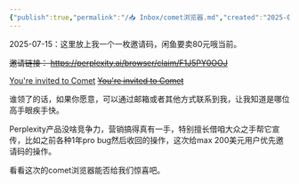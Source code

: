```yaml
---
{"publish":true,"permalink":"/📥 Inbox/comet浏览器.md","created":"2025-07-15","modified":"2025-07-15","tags":["macOS软件","windows软件"],"cssclasses":""}
---
```



2025-07-15：这里放上我一个一枚邀请码，闲鱼要卖80元哦当前。

~~邀请链接： https://perplexity.ai/browser/claim/F1J5PY0OOJ~~

[You're invited to Comet](https://perplexity.ai/browser/claim/H586GGTNI6)
~~[You're invited to Comet](https://perplexity.ai/browser/claim/X70C1NHG8L)~~

谁领了的话，如果你愿意，可以通过邮箱或者其他方式联系到我，让我知道是哪位高手眼疾手快。

Perplexity产品没啥竞争力，营销搞得真有一手，特别擅长借咱大众之手帮它宣传，比如之前各种1年pro bug然后收回的操作，这次给max 200美元用户优先邀请码的操作。

看看这次的comet浏览器能否给我们惊喜吧。
